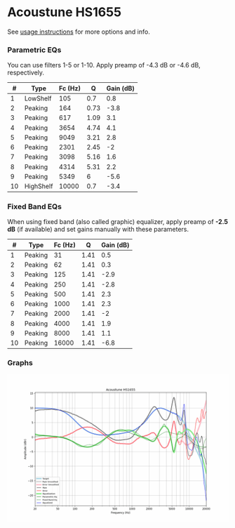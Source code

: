 # Acoustune HS1655
See [usage instructions](https://github.com/jaakkopasanen/AutoEq#usage) for more options and info.

### Parametric EQs
You can use filters 1-5 or 1-10. Apply preamp of -4.3 dB or -4.6 dB, respectively.

|   # | Type      |   Fc (Hz) |    Q |   Gain (dB) |
|-----|-----------|-----------|------|-------------|
|   1 | LowShelf  |       105 | 0.7  |         0.8 |
|   2 | Peaking   |       164 | 0.73 |        -3.8 |
|   3 | Peaking   |       617 | 1.09 |         3.1 |
|   4 | Peaking   |      3654 | 4.74 |         4.1 |
|   5 | Peaking   |      9049 | 3.21 |         2.8 |
|   6 | Peaking   |      2301 | 2.45 |        -2   |
|   7 | Peaking   |      3098 | 5.16 |         1.6 |
|   8 | Peaking   |      4314 | 5.31 |         2.2 |
|   9 | Peaking   |      5349 | 6    |        -5.6 |
|  10 | HighShelf |     10000 | 0.7  |        -3.4 |

### Fixed Band EQs
When using fixed band (also called graphic) equalizer, apply preamp of **-2.5 dB** (if available) and set gains manually with these parameters.

|   # | Type    |   Fc (Hz) |    Q |   Gain (dB) |
|-----|---------|-----------|------|-------------|
|   1 | Peaking |        31 | 1.41 |         0.5 |
|   2 | Peaking |        62 | 1.41 |         0.3 |
|   3 | Peaking |       125 | 1.41 |        -2.9 |
|   4 | Peaking |       250 | 1.41 |        -2.8 |
|   5 | Peaking |       500 | 1.41 |         2.3 |
|   6 | Peaking |      1000 | 1.41 |         2.3 |
|   7 | Peaking |      2000 | 1.41 |        -2   |
|   8 | Peaking |      4000 | 1.41 |         1.9 |
|   9 | Peaking |      8000 | 1.41 |         1.1 |
|  10 | Peaking |     16000 | 1.41 |        -6.8 |

### Graphs
![](./Acoustune%20HS1655.png)
